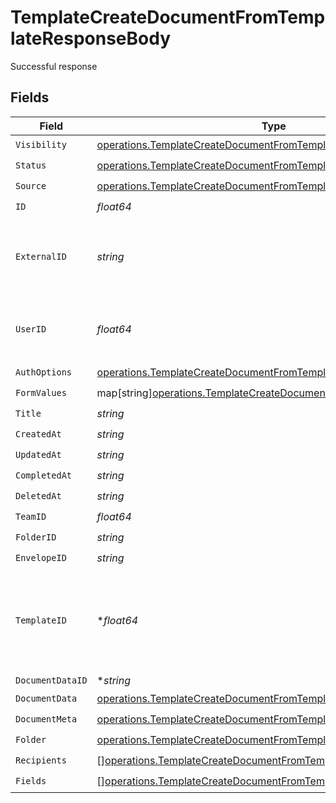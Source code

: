 # TemplateCreateDocumentFromTemplateResponseBody

Successful response


## Fields

| Field                                                                                                                                              | Type                                                                                                                                               | Required                                                                                                                                           | Description                                                                                                                                        |
| -------------------------------------------------------------------------------------------------------------------------------------------------- | -------------------------------------------------------------------------------------------------------------------------------------------------- | -------------------------------------------------------------------------------------------------------------------------------------------------- | -------------------------------------------------------------------------------------------------------------------------------------------------- |
| `Visibility`                                                                                                                                       | [operations.TemplateCreateDocumentFromTemplateVisibility](../../models/operations/templatecreatedocumentfromtemplatevisibility.md)                 | :heavy_check_mark:                                                                                                                                 | N/A                                                                                                                                                |
| `Status`                                                                                                                                           | [operations.TemplateCreateDocumentFromTemplateStatus](../../models/operations/templatecreatedocumentfromtemplatestatus.md)                         | :heavy_check_mark:                                                                                                                                 | N/A                                                                                                                                                |
| `Source`                                                                                                                                           | [operations.TemplateCreateDocumentFromTemplateSource](../../models/operations/templatecreatedocumentfromtemplatesource.md)                         | :heavy_check_mark:                                                                                                                                 | N/A                                                                                                                                                |
| `ID`                                                                                                                                               | *float64*                                                                                                                                          | :heavy_check_mark:                                                                                                                                 | N/A                                                                                                                                                |
| `ExternalID`                                                                                                                                       | *string*                                                                                                                                           | :heavy_check_mark:                                                                                                                                 | A custom external ID you can use to identify the document.                                                                                         |
| `UserID`                                                                                                                                           | *float64*                                                                                                                                          | :heavy_check_mark:                                                                                                                                 | The ID of the user that created this document.                                                                                                     |
| `AuthOptions`                                                                                                                                      | [operations.TemplateCreateDocumentFromTemplateAuthOptions](../../models/operations/templatecreatedocumentfromtemplateauthoptions.md)               | :heavy_check_mark:                                                                                                                                 | N/A                                                                                                                                                |
| `FormValues`                                                                                                                                       | map[string][operations.TemplateCreateDocumentFromTemplateFormValues](../../models/operations/templatecreatedocumentfromtemplateformvalues.md)      | :heavy_check_mark:                                                                                                                                 | N/A                                                                                                                                                |
| `Title`                                                                                                                                            | *string*                                                                                                                                           | :heavy_check_mark:                                                                                                                                 | N/A                                                                                                                                                |
| `CreatedAt`                                                                                                                                        | *string*                                                                                                                                           | :heavy_check_mark:                                                                                                                                 | N/A                                                                                                                                                |
| `UpdatedAt`                                                                                                                                        | *string*                                                                                                                                           | :heavy_check_mark:                                                                                                                                 | N/A                                                                                                                                                |
| `CompletedAt`                                                                                                                                      | *string*                                                                                                                                           | :heavy_check_mark:                                                                                                                                 | N/A                                                                                                                                                |
| `DeletedAt`                                                                                                                                        | *string*                                                                                                                                           | :heavy_check_mark:                                                                                                                                 | N/A                                                                                                                                                |
| `TeamID`                                                                                                                                           | *float64*                                                                                                                                          | :heavy_check_mark:                                                                                                                                 | N/A                                                                                                                                                |
| `FolderID`                                                                                                                                         | *string*                                                                                                                                           | :heavy_check_mark:                                                                                                                                 | N/A                                                                                                                                                |
| `EnvelopeID`                                                                                                                                       | *string*                                                                                                                                           | :heavy_check_mark:                                                                                                                                 | N/A                                                                                                                                                |
| `TemplateID`                                                                                                                                       | **float64*                                                                                                                                         | :heavy_minus_sign:                                                                                                                                 | The ID of the template that the document was created from, if any.                                                                                 |
| `DocumentDataID`                                                                                                                                   | **string*                                                                                                                                          | :heavy_minus_sign:                                                                                                                                 | N/A                                                                                                                                                |
| `DocumentData`                                                                                                                                     | [operations.TemplateCreateDocumentFromTemplateDocumentData](../../models/operations/templatecreatedocumentfromtemplatedocumentdata.md)             | :heavy_check_mark:                                                                                                                                 | N/A                                                                                                                                                |
| `DocumentMeta`                                                                                                                                     | [operations.TemplateCreateDocumentFromTemplateDocumentMeta](../../models/operations/templatecreatedocumentfromtemplatedocumentmeta.md)             | :heavy_check_mark:                                                                                                                                 | N/A                                                                                                                                                |
| `Folder`                                                                                                                                           | [operations.TemplateCreateDocumentFromTemplateFolder](../../models/operations/templatecreatedocumentfromtemplatefolder.md)                         | :heavy_check_mark:                                                                                                                                 | N/A                                                                                                                                                |
| `Recipients`                                                                                                                                       | [][operations.TemplateCreateDocumentFromTemplateRecipientResponse](../../models/operations/templatecreatedocumentfromtemplaterecipientresponse.md) | :heavy_check_mark:                                                                                                                                 | N/A                                                                                                                                                |
| `Fields`                                                                                                                                           | [][operations.TemplateCreateDocumentFromTemplateField](../../models/operations/templatecreatedocumentfromtemplatefield.md)                         | :heavy_check_mark:                                                                                                                                 | N/A                                                                                                                                                |